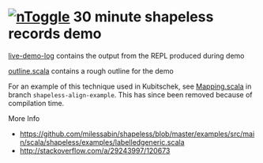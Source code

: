 # [![nToggle](http://static1.squarespace.com/static/54aff901e4b09d0a90426749/t/54aff95fe4b0fbcca432e54d/1423161066764/?format=1500w)](http://www.ntoggle.com/) 30 minute shapeless records demo

[live-demo-log](live-demo-log) contains the output from the REPL produced during demo

[outline.scala](outline.scala) contains a rough outline for the demo

For an example of this technique used in Kubitschek, see [Mapping.scala](https://github.com/nToggle/kubitschek/blob/shapeless-align-example/src/main/scala/com/ntoggle/kubitschek/estimation/Mapping.scala#L123-L140) in branch `shapeless-align-example`.
This has since been removed because of compilation time.

More Info
* https://github.com/milessabin/shapeless/blob/master/examples/src/main/scala/shapeless/examples/labelledgeneric.scala
* http://stackoverflow.com/a/29243997/120673

